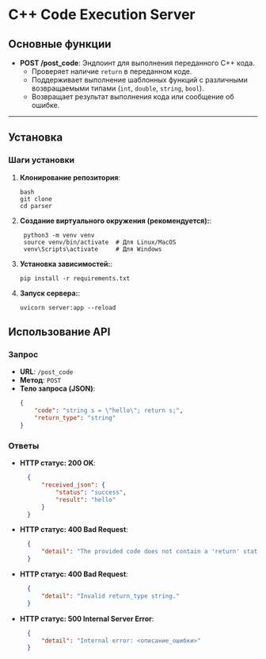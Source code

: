# C++ Code Execution Server

## Основные функции

- **POST /post_code**: Эндпоинт для выполнения переданного C++ кода.
  - Проверяет наличие `return` в переданном коде.
  - Поддерживает выполнение шаблонных функций с различными возвращаемыми типами (`int`, `double`, `string`, `bool`).
  - Возвращает результат выполнения кода или сообщение об ошибке.

---

## Установка

### Шаги установки

1. **Клонирование репозитория**:
   ```
   bash
   git clone 
   cd parser
   ```

2. **Создание виртуального окружения (рекомендуется):**:
   ```
    python3 -m venv venv
    source venv/bin/activate  # Для Linux/MacOS
    venv\Scripts\activate     # Для Windows
   ```

3. **Установка зависимостей:**:
   ```
   pip install -r requirements.txt
   ```

4. **Запуск сервера:**:
    ```
    uvicorn server:app --reload
    ```

## Использование API


### Запрос

- **URL**: `/post_code`
- **Метод**: `POST`
- **Тело запроса (JSON)**:
  ```json
  {
      "code": "string s = \"hello\"; return s;",
      "return_type": "string"
  }
  ```


### Ответы

- **HTTP статус: 200 OK**:
  ```json
    {
        "received_json": {
            "status": "success",
            "result": "hello"
        }
    }
  ```

- **HTTP статус: 400 Bad Request**:
  ```json
    {
        "detail": "The provided code does not contain a 'return' statement."
    }
  ```

- **HTTP статус: 400 Bad Request**:
  ```json
    {
        "detail": "Invalid return_type string."
    }
  ```


- **HTTP статус: 500 Internal Server Error**:
  ```json
    {
        "detail": "Internal error: <описание_ошибки>"
    }
  ```
